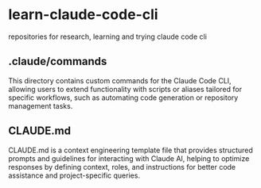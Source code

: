 # learn-claude-code-cli
repositories for research, learning and trying claude code cli

## .claude/commands

This directory contains custom commands for the Claude Code CLI, allowing users to extend functionality with scripts or aliases tailored for specific workflows, such as automating code generation or repository management tasks.

## CLAUDE.md

CLAUDE.md is a context engineering template file that provides structured prompts and guidelines for interacting with Claude AI, helping to optimize responses by defining context, roles, and instructions for better code assistance and project-specific queries.
